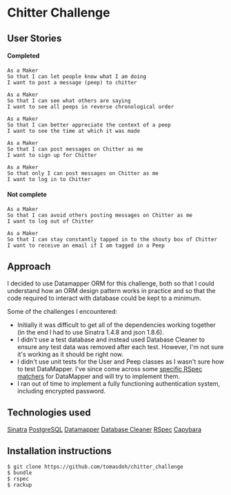 Chitter Challenge
=================

## User Stories
#### Completed
```
As a Maker
So that I can let people know what I am doing  
I want to post a message (peep) to chitter

As a Maker
So that I can see what others are saying  
I want to see all peeps in reverse chronological order

As a Maker
So that I can better appreciate the context of a peep
I want to see the time at which it was made

As a Maker
So that I can post messages on Chitter as me
I want to sign up for Chitter

As a Maker
So that only I can post messages on Chitter as me
I want to log in to Chitter

```
#### Not complete
```
As a Maker
So that I can avoid others posting messages on Chitter as me
I want to log out of Chitter

As a Maker
So that I can stay constantly tapped in to the shouty box of Chitter
I want to receive an email if I am tagged in a Peep
```
## Approach

I decided to use Datamapper ORM for this challenge, both so that I could understand how an ORM design pattern works in practice and so that the code required to interact with database could be kept to a minimum.

Some of the challenges I encountered:

- Initially it was difficult to get all of the dependencies working together (in the end I had to use Sinatra 1.4.8 and json 1.8.6).
- I didn't use a test database and instead used Database Cleaner to ensure any test data was removed after each test. However, I'm not sure it's working as it should be right now.
- I didn't use unit tests for the User and Peep classes as I wasn't sure how to test DataMapper. I've since come across some [specific RSpec matchers](https://github.com/greyblake/dm-rspec) for DataMapper and will try to implement them.
- I ran out of time to implement a fully functioning authentication system, including encrypted password.

## Technologies used

[Sinatra](http://sinatrarb.com/intro.html)
[PostgreSQL](https://www.postgresql.org/download/)
[Datamapper](https://datamapper.org/)
[Database Cleaner](https://github.com/DatabaseCleaner/database_cleaner)
[RSpec](https://github.com/rspec/rspec)
[Capybara](https://github.com/teamcapybara/capybara)

## Installation instructions

```
$ git clone https://github.com/tomasdoh/chitter_challenge
$ bundle
$ rspec
$ rackup
```
